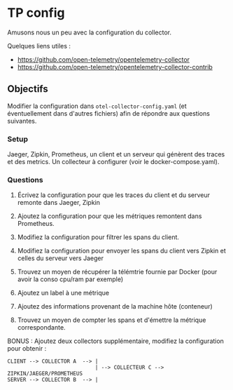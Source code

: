 # TP config

Amusons nous un peu avec la configuration du collector.

Quelques liens utiles :

-  https://github.com/open-telemetry/opentelemetry-collector
- https://github.com/open-telemetry/opentelemetry-collector-contrib

## Objectifs

Modifier la configuration dans `otel-collector-config.yaml` (et éventuellement dans d'autres fichiers) afin de répondre aux questions suivantes.

### Setup

Jaeger, Zipkin, Prometheus, un client et un serveur qui génèrent des traces et des metrics.
Un collecteur à configurer (voir le docker-compose.yaml).

### Questions

1. Écrivez la configuration pour que les traces du client et du serveur remonte dans Jaeger, Zipkin

2. Ajoutez la configuration pour que les métriques remontent dans Prometheus.

3. Modifiez la configuration pour filtrer les spans du client.

4. Modifiez la configuration pour envoyer les spans du client vers Zipkin et celles du serveur vers Jaeger

5. Trouvez un moyen de récupérer la télémtrie fournie par Docker (pour avoir la conso cpu/ram par exemple)

6. Ajoutez un label à une métrique

7. Ajoutez des informations provenant de la machine hôte (conteneur)

8. Trouvez un moyen de compter les spans et d'émettre la métrique correspondante.

BONUS : Ajoutez deux collectors supplémentaire, modifiez la configuration pour obtenir :

```
CLIENT --> COLLECTOR A  --> |
                            | --> COLLECTEUR C --> ZIPKIN/JAEGER/PROMETHEUS
SERVER --> COLLECTOR B  --> |
```